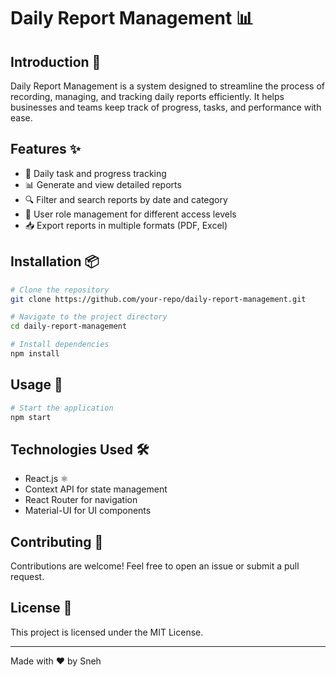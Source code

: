 # Daily Report Management 📊

## Introduction 📝
Daily Report Management is a system designed to streamline the process of recording, managing, and tracking daily reports efficiently. It helps businesses and teams keep track of progress, tasks, and performance with ease.

## Features ✨
- 📅 Daily task and progress tracking
- 📊 Generate and view detailed reports
- 🔍 Filter and search reports by date and category
- 👥 User role management for different access levels
- 📥 Export reports in multiple formats (PDF, Excel)

## Installation 📦

```bash
# Clone the repository
git clone https://github.com/your-repo/daily-report-management.git

# Navigate to the project directory
cd daily-report-management

# Install dependencies
npm install
```

## Usage 🚀

```bash
# Start the application
npm start
```

## Technologies Used 🛠️
- React.js ⚛️
- Context API for state management
- React Router for navigation
- Material-UI for UI components

## Contributing 🤝
Contributions are welcome! Feel free to open an issue or submit a pull request.

## License 📜
This project is licensed under the MIT License.

---
Made with ❤️ by Sneh

